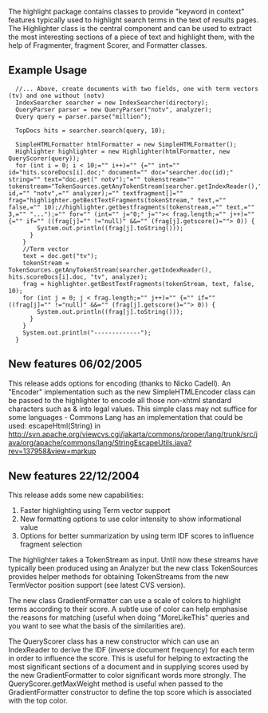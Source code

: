 ﻿
<!--
 Licensed to the Apache Software Foundation (ASF) under one or more
 contributor license agreements.  See the NOTICE file distributed with
 this work for additional information regarding copyright ownership.
 The ASF licenses this file to You under the Apache License, Version 2.0
 (the "License"); you may not use this file except in compliance with
 the License.  You may obtain a copy of the License at

     http://www.apache.org/licenses/LICENSE-2.0

 Unless required by applicable law or agreed to in writing, software
 distributed under the License is distributed on an "AS IS" BASIS,
 WITHOUT WARRANTIES OR CONDITIONS OF ANY KIND, either express or implied.
 See the License for the specific language governing permissions and
 limitations under the License.
-->


The highlight package contains classes to provide "keyword in context" features
typically used to highlight search terms in the text of results pages.
The Highlighter class is the central component and can be used to extract the
most interesting sections of a piece of text and highlight them, with the help of
Fragmenter, fragment Scorer, and Formatter classes.

## Example Usage

      //... Above, create documents with two fields, one with term vectors (tv) and one without (notv)
      IndexSearcher searcher = new IndexSearcher(directory);
      QueryParser parser = new QueryParser("notv", analyzer);
      Query query = parser.parse("million");

      TopDocs hits = searcher.search(query, 10);

      SimpleHTMLFormatter htmlFormatter = new SimpleHTMLFormatter();
      Highlighter highlighter = new Highlighter(htmlFormatter, new QueryScorer(query));
      for (int i = 0; i < 10;="" i++)="" {="" int="" id="hits.scoreDocs[i].doc;" document="" doc="searcher.doc(id);" string="" text="doc.get(" notv");"="" tokenstream="" tokenstream="TokenSources.getAnyTokenStream(searcher.getIndexReader()," id,="" "notv",="" analyzer);="" textfragment[]="" frag="highlighter.getBestTextFragments(tokenStream," text,="" false,="" 10);//highlighter.getbestfragments(tokenstream,="" text,="" 3,="" "...");="" for="" (int="" j="0;" j="">< frag.length;="" j++)="" {="" if="" ((frag[j]="" !="null)" &&="" (frag[j].getscore()=""> 0)) {
            System.out.println((frag[j].toString()));
          }
        }
        //Term vector
        text = doc.get("tv");
        tokenStream = TokenSources.getAnyTokenStream(searcher.getIndexReader(), hits.scoreDocs[i].doc, "tv", analyzer);
        frag = highlighter.getBestTextFragments(tokenStream, text, false, 10);
        for (int j = 0; j < frag.length;="" j++)="" {="" if="" ((frag[j]="" !="null)" &&="" (frag[j].getscore()=""> 0)) {
            System.out.println((frag[j].toString()));
          }
        }
        System.out.println("-------------");
      }

## New features 06/02/2005


This release adds options for encoding (thanks to Nicko Cadell).
An "Encoder" implementation such as the new SimpleHTMLEncoder class can be passed to the highlighter to encode
all those non-xhtml standard characters such as & into legal values. This simple class may not suffice for
some languages -  Commons Lang has an implementation that could be used: escapeHtml(String) in
http://svn.apache.org/viewcvs.cgi/jakarta/commons/proper/lang/trunk/src/java/org/apache/commons/lang/StringEscapeUtils.java?rev=137958&view=markup

## New features 22/12/2004


This release adds some new capabilities:

1.  Faster highlighting using Term vector support
2.  New formatting options to use color intensity to show informational value
3.  Options for better summarization by using term IDF scores to influence fragment selection

 The highlighter takes a TokenStream as input. Until now these streams have typically been produced using an Analyzer but the new class TokenSources provides helper methods for obtaining TokenStreams from the new TermVector position support (see latest CVS version).

The new class GradientFormatter can use a scale of colors to highlight terms according to their score. A subtle use of color can help emphasise the reasons for matching (useful when doing "MoreLikeThis" queries and you want to see what the basis of the similarities are).

The QueryScorer class has a new constructor which can use an IndexReader to derive the IDF (inverse document frequency) for each term in order to influence the score. This is useful for helping to extracting the most significant sections of a document and in supplying scores used by the new GradientFormatter to color significant words more strongly. The QueryScorer.getMaxWeight method is useful when passed to the GradientFormatter constructor to define the top score which is associated with the top color.